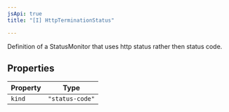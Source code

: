 ```yaml
---
jsApi: true
title: "[I] HttpTerminationStatus"

---
```

Definition of a StatusMonitor that uses http status rather then status code.

## Properties

| Property | Type |
| ------ | ------ |
| `kind` | `"status-code"` |
